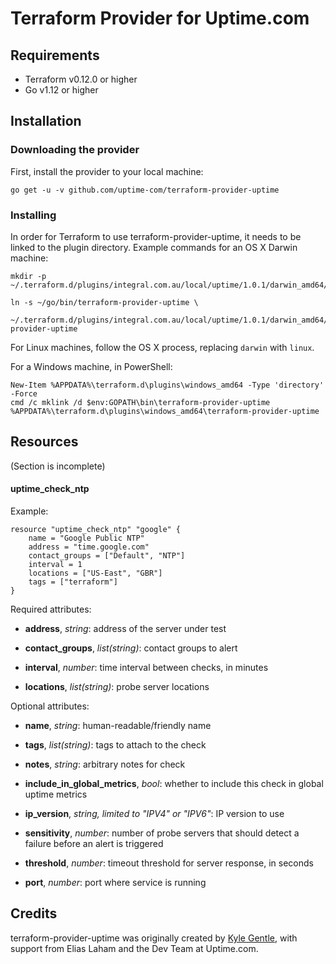 # Terraform Provider for Uptime.com
## Requirements
* Terraform v0.12.0 or higher
* Go v1.12 or higher

## Installation
### Downloading the provider
First, install the provider to your local machine:
```
go get -u -v github.com/uptime-com/terraform-provider-uptime
```

### Installing
In order for Terraform to use terraform-provider-uptime, it needs to be linked to the plugin directory. Example commands for an OS X Darwin machine:

```
mkdir -p ~/.terraform.d/plugins/integral.com.au/local/uptime/1.0.1/darwin_amd64/

ln -s ~/go/bin/terraform-provider-uptime \
    ~/.terraform.d/plugins/integral.com.au/local/uptime/1.0.1/darwin_amd64/terraform-provider-uptime
```

For Linux machines, follow the OS X process, replacing `darwin` with `linux`.

For a Windows machine, in PowerShell:
```
New-Item %APPDATA%\terraform.d\plugins\windows_amd64 -Type 'directory' -Force
cmd /c mklink /d $env:GOPATH\bin\terraform-provider-uptime %APPDATA%\terraform.d\plugins\windows_amd64\terraform-provider-uptime
```

## Resources
(Section is incomplete)

#### uptime\_check\_ntp
Example:

```
resource "uptime_check_ntp" "google" {
    name = "Google Public NTP"
    address = "time.google.com"
    contact_groups = ["Default", "NTP"]
    interval = 1
    locations = ["US-East", "GBR"]
    tags = ["terraform"]
}
```

Required attributes:

* **address**, *string*: address of the server under test

* **contact_groups**, *list(string)*: contact groups to alert

* **interval**, *number*: time interval between checks, in minutes

* **locations**, *list(string)*: probe server locations

Optional attributes:

* **name**, *string*: human-readable/friendly name

* **tags**, *list(string)*: tags to attach to the check

* **notes**, *string*: arbitrary notes for check

* **include_in_global_metrics**, *bool*: whether to include this check in global uptime metrics

* **ip_version**, *string, limited to "IPV4" or "IPV6"*: IP version to use

* **sensitivity**, *number*: number of probe servers that should detect a failure before an alert is triggered

* **threshold**, *number*: timeout threshold for server response, in seconds

* **port**, *number*: port where service is running

## Credits
terraform-provider-uptime was originally created by [Kyle Gentle](https://github.com/kylegentle), with support from Elias Laham and the Dev Team at Uptime.com.

